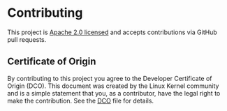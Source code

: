 # Contributing

This project is [Apache 2.0 licensed](LICENSE) and accepts contributions via
GitHub pull requests.

## Certificate of Origin

By contributing to this project you agree to the Developer Certificate of Origin
(DCO). This document was created by the Linux Kernel community and is a simple
statement that you, as a contributor, have the legal right to make the
contribution. See the [DCO](DCO) file for details.
